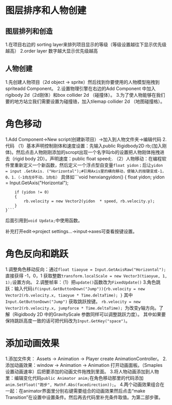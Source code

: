 # 图层排序和人物创建
## 图层排列和创造
1.在项目右边的 sorting layer来排列项目显示的等级（等级设置越往下显示优先级越高）
2.order layer  数字越大显示优先级越高
## 人物创建
1.先创建人物项目（2d  object -> sprite）然后找到你要使用的人物模型拖拽到 spriteadd Component。
2.设置物理引擎在右边的Add Component 中加入 rigibody 2d（2d刚体）和box collider 2d （碰撞体）。
3.为了使人物能够在我们要的地方站立我们需要设置为碰撞铬，加入tilemap collider 2d （地图碰撞格）。

# 角色移动
1.Add Component->New script(创建新项目）->加入到人物文件夹->编辑代码
2.代码
（1）基本声明控制刚体和速度设置：先输入public Rigidbody2D rb;(加入刚体)。然后点击人物刚刚添加的scropt出现一个名字叫rb的设置把人物刚体拖拽进去（rigid body 2D）。声明速度：public float speed;.
（2）人物移动：在编程软件里重新定义一个新函数，然后定义一个浮点型自变量`float yidon；`后让`yidon = input .GetAxis. ("Horizontal");#引用Axis里的横向移动，使输入的按键变成-1，0，1.（-1向左0不动，1向右）`
具体如```void henxiangyidon()
    {
        float yidon;
        yidon = Input.GetAxis("Horizontal");

        if (yidon != 0)
        {
            rb.velocity = new Vector2(yidon  * speed, rb.velocity.y);
        }
    }```
后面引用到`void Updata;`中使用函数。

补充打开edit->project settings...->input->axes可查看按键设置。

# 角色反向和跳跃
1.调整角色移动反向：通过`float tiaoyue = Input.GetAxisRaw("Horizontal");`直接获得  -1，0，1  获取整数`transform.localScale = new Vector3(tiaoyue, 1, 1);`设置方向。
2.调整帧率：（1）把`update()`函数改为`FixedUpdate()`
3.角色跳跃：输入代码```if(input.GetButtonDown("Jump")){rb.velocity = new Vector2(rb.velocity.x, tiaoyue * Time.deltaTime); }```
其中 `Input.GetButtonDown("Jump")`   获取跳跃按键。
`rb.velocity = new Vector2(rb.velocity.x, jumpforce * Time.deltaTime); `为改变y轴方向。了解（Rigidbody 2D 中的GravityScale 参数同样可以调整跳跃力度）。
其中如果要保持跳跃高度一致的话可把代码改为`Input.GetKey("space")`。
# 添加动画效果
1.添加文件夹： Assets -> Animation -> Player    create AnimationController。
2.添加动画效果：window -> Animation -> Animation 打开动画面板。（Smaples 设置动画速率）后把要添加的动画文件拖拽到里面。
3.将人物动画添加到人物里：编辑变化代码`public Animator anim;`在角色移动那里的代码添加`anim.SetFloat("跑步", Mathf.Abs(facedirection));`。
4.两个动画效果组合在一起：在animator界面里分别右键需要组合的动画效果然后点击“make Transition”在设置中设置条件。然后再去代码里补充条件取值。为第二部步骤。

